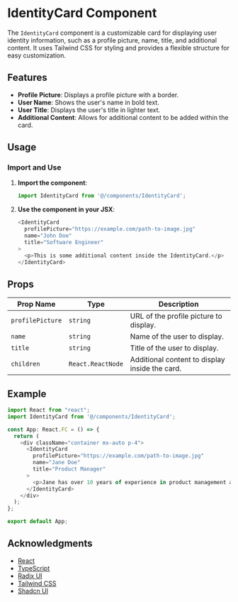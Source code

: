 
# IdentityCard Component

The `IdentityCard` component is a customizable card for displaying user identity information, such as a profile picture, name, title, and additional content. It uses Tailwind CSS for styling and provides a flexible structure for easy customization.

## Features

- **Profile Picture**: Displays a profile picture with a border.
- **User Name**: Shows the user's name in bold text.
- **User Title**: Displays the user's title in lighter text.
- **Additional Content**: Allows for additional content to be added within the card.

## Usage

### Import and Use

1. **Import the component**:

    ```typescript
    import IdentityCard from '@/components/IdentityCard';
    ```

2. **Use the component in your JSX**:

    ```typescript
    <IdentityCard
      profilePicture="https://example.com/path-to-image.jpg"
      name="John Doe"
      title="Software Engineer"
    >
      <p>This is some additional content inside the IdentityCard.</p>
    </IdentityCard>
    ```

## Props


| Prop Name        | Type            | Description                                      |
| ---------------- | --------------- | ------------------------------------------------ |
| `profilePicture` | `string`        | URL of the profile picture to display.           |
| `name`           | `string`        | Name of the user to display.                     |
| `title`          | `string`        | Title of the user to display.                    |
| `children`       | `React.ReactNode` | Additional content to display inside the card.    |

## Example

```typescript
import React from "react";
import IdentityCard from '@/components/IdentityCard';

const App: React.FC = () => {
  return (
    <div className="container mx-auto p-4">
      <IdentityCard
        profilePicture="https://example.com/path-to-image.jpg"
        name="Jane Doe"
        title="Product Manager"
      >
        <p>Jane has over 10 years of experience in product management and has led numerous successful projects.</p>
      </IdentityCard>
    </div>
  );
};

export default App;
```

## Acknowledgments

- [React](https://reactjs.org/)
- [TypeScript](https://www.typescriptlang.org/)
- [Radix UI](https://www.radix-ui.com/)
- [Tailwind CSS](https://tailwindcss.com/)
- [Shadcn UI](https://ui.shadcn.com/docs/components/card)